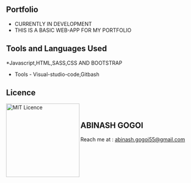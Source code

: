## Portfolio


* CURRENTLY IN DEVELOPMENT
* THIS IS A BASIC WEB-APP FOR MY PORTFOLIO 

## Tools and Languages Used

*Javascript,HTML,SASS,CSS AND BOOTSTRAP
* Tools - Visual-studio-code,Gitbash

## Licence

<img align="left" alt="MIT Licence" width="200px" src="https://img.shields.io/github/license/abinashstack/Portfolio?style=for-the-badge" />
<br/>



## ABINASH GOGOI

Reach me  at : abinash.gogoi55@gmail.com
